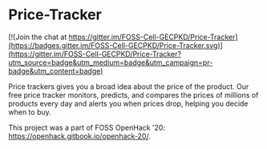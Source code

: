 # Price-Tracker

[![Join the chat at https://gitter.im/FOSS-Cell-GECPKD/Price-Tracker](https://badges.gitter.im/FOSS-Cell-GECPKD/Price-Tracker.svg)](https://gitter.im/FOSS-Cell-GECPKD/Price-Tracker?utm_source=badge&utm_medium=badge&utm_campaign=pr-badge&utm_content=badge)

Price trackers gives you a broad idea about the price of the product. 
Our free price tracker monitors, predicts, and compares the prices of millions of products every day and alerts you when prices drop, helping you decide when to buy.

This project was a part of FOSS OpenHack '20: https://openhack.gitbook.io/openhack-20/.




			


